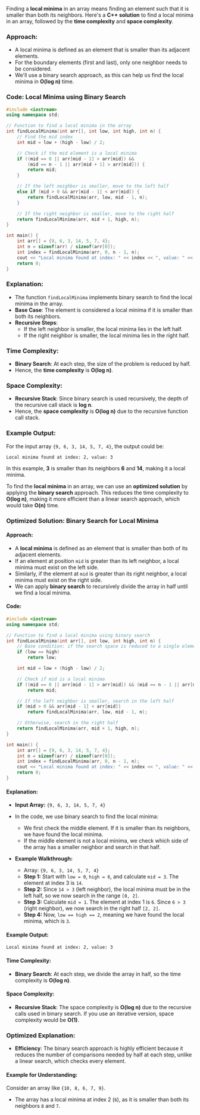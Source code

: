 Finding a **local minima** in an array means finding an element such that it is smaller than both its neighbors. Here's a **C++ solution** to find a local minima in an array, followed by the **time complexity** and **space complexity**.

### **Approach**:
- A local minima is defined as an element that is smaller than its adjacent elements.
- For the boundary elements (first and last), only one neighbor needs to be considered.
- We'll use a binary search approach, as this can help us find the local minima in **O(log n)** time.

### **Code: Local Minima using Binary Search**

```cpp
#include <iostream>
using namespace std;

// Function to find a local minima in the array
int findLocalMinima(int arr[], int low, int high, int n) {
    // Find the mid index
    int mid = low + (high - low) / 2;

    // Check if the mid element is a local minima
    if ((mid == 0 || arr[mid - 1] > arr[mid]) && 
        (mid == n - 1 || arr[mid + 1] > arr[mid])) {
        return mid;
    }

    // If the left neighbor is smaller, move to the left half
    else if (mid > 0 && arr[mid - 1] < arr[mid]) {
        return findLocalMinima(arr, low, mid - 1, n);
    }

    // If the right neighbor is smaller, move to the right half
    return findLocalMinima(arr, mid + 1, high, n);
}

int main() {
    int arr[] = {9, 6, 3, 14, 5, 7, 4};
    int n = sizeof(arr) / sizeof(arr[0]);
    int index = findLocalMinima(arr, 0, n - 1, n);
    cout << "Local minima found at index: " << index << ", value: " << arr[index] << endl;
    return 0;
}
```

### **Explanation**:
- The function `findLocalMinima` implements binary search to find the local minima in the array.
- **Base Case**: The element is considered a local minima if it is smaller than both its neighbors.
- **Recursive Steps**:
  - If the left neighbor is smaller, the local minima lies in the left half.
  - If the right neighbor is smaller, the local minima lies in the right half.

### **Time Complexity**:
- **Binary Search**: At each step, the size of the problem is reduced by half.
- Hence, the **time complexity** is **O(log n)**.

### **Space Complexity**:
- **Recursive Stack**: Since binary search is used recursively, the depth of the recursive call stack is **log n**.
- Hence, the **space complexity** is **O(log n)** due to the recursive function call stack.

### **Example Output**:
For the input array `{9, 6, 3, 14, 5, 7, 4}`, the output could be:
```
Local minima found at index: 2, value: 3
```

In this example, **3** is smaller than its neighbors **6** and **14**, making it a local minima.


To find the **local minima** in an array, we can use an **optimized solution** by applying the **binary search** approach. This reduces the time complexity to **O(log n)**, making it more efficient than a linear search approach, which would take **O(n)** time.

### **Optimized Solution: Binary Search for Local Minima**

#### **Approach:**
- A **local minima** is defined as an element that is smaller than both of its adjacent elements.
- If an element at position `mid` is greater than its left neighbor, a local minima must exist on the left side.
- Similarly, if the element at `mid` is greater than its right neighbor, a local minima must exist on the right side.
- We can apply **binary search** to recursively divide the array in half until we find a local minima.

#### **Code:**

```cpp
#include <iostream>
using namespace std;

// Function to find a local minima using binary search
int findLocalMinima(int arr[], int low, int high, int n) {
    // Base condition: if the search space is reduced to a single element
    if (low == high)
        return low;

    int mid = low + (high - low) / 2;

    // Check if mid is a local minima
    if ((mid == 0 || arr[mid - 1] > arr[mid]) && (mid == n - 1 || arr[mid + 1] > arr[mid]))
        return mid;

    // If the left neighbor is smaller, search in the left half
    if (mid > 0 && arr[mid - 1] < arr[mid])
        return findLocalMinima(arr, low, mid - 1, n);

    // Otherwise, search in the right half
    return findLocalMinima(arr, mid + 1, high, n);
}

int main() {
    int arr[] = {9, 6, 3, 14, 5, 7, 4};
    int n = sizeof(arr) / sizeof(arr[0]);
    int index = findLocalMinima(arr, 0, n - 1, n);
    cout << "Local minima found at index: " << index << ", value: " << arr[index] << endl;
    return 0;
}
```

#### **Explanation:**
- **Input Array:** `{9, 6, 3, 14, 5, 7, 4}`
- In the code, we use binary search to find the local minima:
  - We first check the middle element. If it is smaller than its neighbors, we have found the local minima.
  - If the middle element is not a local minima, we check which side of the array has a smaller neighbor and search in that half.
  
- **Example Walkthrough:**
  - Array: `{9, 6, 3, 14, 5, 7, 4}`
  - **Step 1:** Start with `low = 0`, `high = 6`, and calculate `mid = 3`. The element at index 3 is `14`.
  - **Step 2:** Since `14 > 3` (left neighbor), the local minima must be in the left half, so we now search in the range `[0, 2]`.
  - **Step 3:** Calculate `mid = 1`. The element at index 1 is `6`. Since `6 > 3` (right neighbor), we now search in the right half `[2, 2]`.
  - **Step 4:** Now, `low == high == 2`, meaning we have found the local minima, which is `3`.

#### **Example Output:**

```
Local minima found at index: 2, value: 3
```

#### **Time Complexity:**
- **Binary Search**: At each step, we divide the array in half, so the time complexity is **O(log n)**.
  
#### **Space Complexity:**
- **Recursive Stack**: The space complexity is **O(log n)** due to the recursive calls used in binary search. If you use an iterative version, space complexity would be **O(1)**.

### **Optimized Explanation:**
- **Efficiency**: The binary search approach is highly efficient because it reduces the number of comparisons needed by half at each step, unlike a linear search, which checks every element.
  
#### **Example for Understanding:**
Consider an array like `{10, 8, 6, 7, 9}`.
- The array has a local minima at index 2 (`6`), as it is smaller than both its neighbors `8` and `7`.
